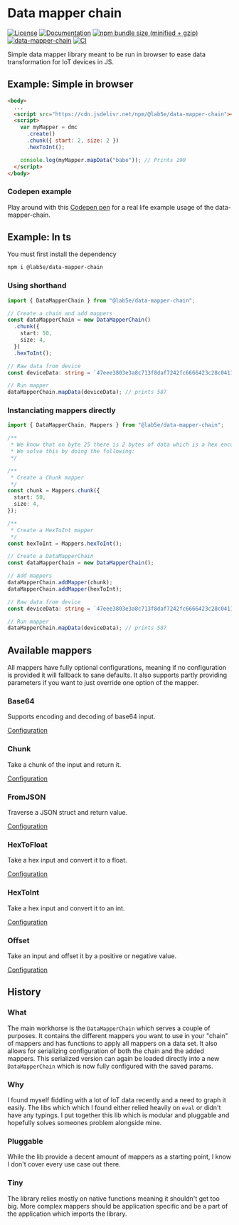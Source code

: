 # Data mapper chain

[![License](https://img.shields.io/badge/License-Apache%202.0-blue.svg)](https://opensource.org/licenses/Apache-2.0)
[![Documentation](https://img.shields.io/badge/docs-tsdoc-blue.svg)](https://lab5e.github.io/data-mapper-chain/)
[![npm bundle size (minified + gzip)](https://img.shields.io/bundlephobia/minzip/@lab5e/data-mapper-chain.svg)](#tiny)
[![data-mapper-chain](https://img.shields.io/npm/v/@lab5e/data-mapper-chain.svg)](https://www.npmjs.com/package/@lab5e/data-mapper-chain)
[![CI](https://github.com/lab5e/data-mapper-chain/actions/workflows/main.yml/badge.svg)](https://github.com/lab5e/data-mapper-chain/actions/workflows/main.yml)

Simple data mapper library meant to be run in browser to ease data transformation for IoT devices in JS.

## Example: Simple in browser

```html
<body>
  ...
  <script src="https://cdn.jsdelivr.net/npm/@lab5e/data-mapper-chain"></script>
  <script>
    var myMapper = dmc
      .create()
      .chunk({ start: 2, size: 2 })
      .hexToInt();

    console.log(myMapper.mapData("babe")); // Prints 190
  </script>
</body>
```

### Codepen example

Play around with this [Codepen pen](https://codepen.io/pkkummermo/pen/MLgVPO?editors=1010) for a real life example usage of
the data-mapper-chain.

## Example: In ts

You must first install the dependency

```bash
npm i @lab5e/data-mapper-chain
```

### Using shorthand

```ts
import { DataMapperChain } from "@lab5e/data-mapper-chain";

// Create a chain and add mappers
const dataMapperChain = new DataMapperChain()
  .chunk({
    start: 50,
    size: 4,
  })
  .hexToInt();

// Raw data from device
const deviceData: string = `47eee3803e3a8c713f8daf7242fc6666423c28c04111d84000024b00a3030c261b010b91d3`;

// Run mapper
dataMapperChain.mapData(deviceData); // prints 587
```

### Instanciating mappers directly

```ts
import { DataMapperChain, Mappers } from "@lab5e/data-mapper-chain";

/**
 * We know that on byte 25 there is 2 bytes of data which is a hex encoded uint16
 * We solve this by doing the following:
 */

/**
 * Create a Chunk mapper
 */
const chunk = Mappers.chunk({
  start: 50,
  size: 4,
});

/**
 * Create a HexToInt mapper
 */
const hexToInt = Mappers.hexToInt();

// Create a DataMapperChain
const dataMapperChain = new DataMapperChain();

// Add mappers
dataMapperChain.addMapper(chunk);
dataMapperChain.addMapper(hexToInt);

// Raw data from device
const deviceData: string = `47eee3803e3a8c713f8daf7242fc6666423c28c04111d84000024b00a3030c261b010b91d3`;

// Run mapper
dataMapperChain.mapData(deviceData); // prints 587
```

## Available mappers

All mappers have fully optional configurations, meaning if no configuration is provided it will fallback to sane defaults. It also supports partly providing parameters if you want to just override one option of the mapper.

### Base64

Supports encoding and decoding of base64 input.

[Configuration](./tutorials/base64-tutorial.md)

### Chunk

Take a chunk of the input and return it.

[Configuration](./tutorials/chunk-tutorial.md)

### FromJSON

Traverse a JSON struct and return value.

[Configuration](./tutorials/fromJson-tutorial.md)

### HexToFloat

Take a hex input and convert it to a float.

[Configuration](./tutorials/hexToFloat-tutorial.md)

### HexToInt

Take a hex input and convert it to an int.

[Configuration](./tutorials/hexToInt-tutorial.md)

### Offset

Take an input and offset it by a positive or negative value.

[Configuration](./tutorials/offset-tutorial.md)

## History

### What

The main workhorse is the `DataMapperChain` which serves a couple of purposes. It contains the different mappers you want to use in your "chain" of mappers and has functions to apply all mappers on a data set. It also allows for serializing configuration of both the chain and the added mappers. This serialized version can again be loaded directly into a new `DataMapperChain` which is now fully configured with the saved params.

### Why

I found myself fiddling with a lot of IoT data recently and a need to graph it easily. The libs which which I found either relied heavily on `eval` or didn't have any typings. I put together this lib which is modular and pluggable and hopefully solves someones problem alongside mine.

### Pluggable

While the lib provide a decent amount of mappers as a starting point, I know I don't cover every use case out there.

### Tiny

The library relies mostly on native functions meaning it shouldn't get too big. More complex mappers should be application specific and be a part of the application which imports the library.
